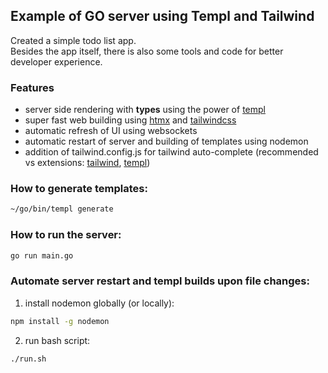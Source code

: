 ## Example of GO server using Templ and Tailwind

Created a simple todo list app.  
Besides the app itself, there is also some tools and code for better developer experience.

### Features

- server side rendering with **types** using the power of [templ](https://github.com/a-h/templ)
- super fast web building using [htmx](https://htmx.org/) and [tailwindcss](https://tailwindcss.com/)
- automatic refresh of UI using websockets
- automatic restart of server and building of templates using nodemon
- addition of tailwind.config.js for tailwind auto-complete (recommended vs extensions: [tailwind](https://marketplace.visualstudio.com/items?itemName=bradlc.vscode-tailwindcss), [templ](https://marketplace.visualstudio.com/items?itemName=a-h.templ))

### How to generate templates:

```bash
~/go/bin/templ generate
```

### How to run the server:

```bash
go run main.go
```

### Automate server restart and templ builds upon file changes:

1. install nodemon globally (or locally):

```bash
npm install -g nodemon
```

2. run bash script:

```bash
./run.sh
```

